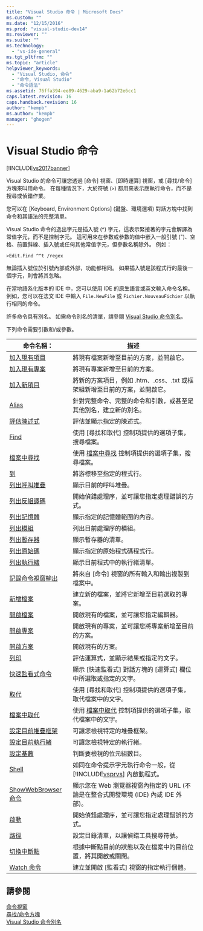 ```yaml
---
title: "Visual Studio 命令 | Microsoft Docs"
ms.custom: ""
ms.date: "12/15/2016"
ms.prod: "visual-studio-dev14"
ms.reviewer: ""
ms.suite: ""
ms.technology: 
  - "vs-ide-general"
ms.tgt_pltfrm: ""
ms.topic: "article"
helpviewer_keywords: 
  - "Visual Studio, 命令"
  - "命令, Visual Studio"
  - "命令語法"
ms.assetid: 76ffa394-ee89-4629-aba9-1a62b72e6cc1
caps.latest.revision: 16
caps.handback.revision: 16
author: "kempb"
ms.author: "kempb"
manager: "ghogen"
---
```

# Visual Studio 命令
[!INCLUDE[vs2017banner](../../code-quality/includes/vs2017banner.md)]

Visual Studio 的命令可讓您透過 \[命令\] 視窗、\[即時運算\] 視窗，或 \[尋找\/命令\] 方塊來叫用命令。 在每種情況下，大於符號 \(`>`\) 都用來表示應執行命令，而不是搜尋或偵錯作業。  
  
 您可以在 \[Keyboard, Environment Options\] \(鍵盤、環境選項\) 對話方塊中找到命令和其語法的完整清單。  
  
 Visual Studio 命令的逸出字元是插入號 \(^\) 字元，這表示緊接著的字元會解譯為常值字元，而不是控制字元。 這可用來在參數或參數的值中嵌入一般引號 \("\)、空格、前置斜線、插入號或任何其他常值字元，但參數名稱除外。 例如：  
  
```  
>Edit.Find ^^t /regex  
```  
  
 無論插入號位於引號內部或外部，功能都相同。 如果插入號是該程式行的最後一個字元，則會將其忽略。  
  
 在當地語系化版本的 IDE 中，您可以使用 IDE 的原生語言或英文輸入命令名稱。 例如，您可以在法文 IDE 中輸入 `File.NewFile` 或 `Fichier.NouveauFichier`  以執行相同的命令。  
  
 許多命令具有別名。 如需命令別名的清單，請參閱 [Visual Studio 命令別名](../../ide/reference/visual-studio-command-aliases.md)。  
  
 下列命令需要引數和\/或參數。  
  
|命令名稱：|描述|  
|-----------|--------|  
|[加入現有項目](../../ide/reference/add-existing-item-command.md)|將現有檔案新增至目前的方案，並開啟它。|  
|[加入現有專案](../../ide/reference/add-existing-project-command.md)|將現有專案新增至目前的方案。|  
|[加入新項目](../../ide/reference/add-new-item-command.md)|將新的方案項目，例如 .htm、.css、.txt 或框架組新增至目前的方案，並開啟它。|  
|[Alias](../../ide/reference/alias-command.md)|針對完整命令、完整的命令和引數，或甚至是其他別名，建立新的別名。|  
|[評估陳述式](../../ide/reference/evaluate-statement-command.md)|評估並顯示指定的陳述式。|  
|[Find](../../ide/reference/find-command.md)|使用 \[尋找和取代\] 控制項提供的選項子集，搜尋檔案。|  
|[檔案中尋找](../../ide/reference/find-in-files-command.md)|使用 [檔案中尋找](../../ide/find-in-files.md) 控制項提供的選項子集，搜尋檔案。|  
|[到](../../ide/reference/go-to-command.md)|將游標移至指定的程式行。|  
|[列出呼叫堆疊](../../ide/reference/list-call-stack-command.md)|顯示目前的呼叫堆疊。|  
|[列出反組譯碼](../../ide/reference/list-disassembly-command.md)|開始偵錯處理序，並可讓您指定處理錯誤的方式。|  
|[列出記憶體](../../ide/reference/list-memory-command.md)|顯示指定的記憶體範圍的內容。|  
|[列出模組](../../ide/reference/list-modules-command.md)|列出目前處理序的模組。|  
|[列出暫存器](../../ide/reference/list-registers-command.md)|顯示暫存器的清單。|  
|[列出原始碼](../../ide/reference/list-source-command.md)|顯示指定的原始程式碼程式行。|  
|[列出執行緒](../../ide/reference/list-threads-command.md)|顯示目前程式中的執行緒清單。|  
|[記錄命令視窗輸出](../../ide/reference/log-command-window-output-command.md)|將來自 \[命令\] 視窗的所有輸入和輸出複製到檔案中。|  
|[新增檔案](../../ide/reference/new-file-command.md)|建立新的檔案，並將它新增至目前選取的專案。|  
|[開啟檔案](../../ide/reference/open-file-command.md)|開啟現有的檔案，並可讓您指定編輯器。|  
|[開啟專案](../../ide/reference/open-project-command.md)|開啟現有的專案，並可讓您將專案新增至目前的方案。|  
|[開啟方案](../../ide/reference/open-solution-command.md)|開啟現有的方案。|  
|[列印](../../ide/reference/print-command.md)|評估運算式，並顯示結果或指定的文字。|  
|[快速監看式命令](../../ide/reference/quick-watch-command.md)|顯示 \[快速監看式\] 對話方塊的 \[運算式\] 欄位中所選取或指定的文字。|  
|[取代](../../ide/reference/replace-command.md)|使用 \[尋找和取代\] 控制項提供的選項子集，取代檔案中的文字。|  
|[檔案中取代](../../ide/reference/replace-in-files-command.md)|使用 [檔案中取代](../../ide/replace-in-files.md) 控制項提供的選項子集，取代檔案中的文字。|  
|[設定目前堆疊框架](../../ide/reference/set-current-stack-frame-command.md)|可讓您檢視特定的堆疊框架。|  
|[設定目前執行緒](../../ide/reference/set-current-thread-command.md)|可讓您檢視特定的執行緒。|  
|[設定基數](../../ide/reference/set-radix-command.md)|判斷要檢視的位元組數目。|  
|[Shell](../../ide/reference/shell-command.md)|如同在命令提示字元執行命令一般，從 [!INCLUDE[vsprvs](../../code-quality/includes/vsprvs_md.md)] 內啟動程式。|  
|[ShowWebBrowser 命令](../../ide/reference/showwebbrowser-command.md)|顯示您在 Web 瀏覽器視窗內指定的 URL \(不論是在整合式開發環境 \(IDE\) 內或 IDE 外部\)。|  
|[啟動](../../ide/reference/start-command.md)|開始偵錯處理序，並可讓您指定處理錯誤的方式。|  
|[路徑](../../ide/reference/symbol-path-command.md)|設定目錄清單，以讓偵錯工具搜尋符號。|  
|[切換中斷點](../../ide/reference/toggle-breakpoint-command.md)|根據中斷點目前的狀態以及在檔案中的目前位置，將其開啟或關閉。|  
|[Watch 命令](../../ide/reference/watch-command.md)|建立並開啟 \[監看式\] 視窗的指定執行個體。|  
  
## 請參閱  
 [命令視窗](../../ide/reference/command-window.md)   
 [尋找\/命令方塊](../../ide/find-command-box.md)   
 [Visual Studio 命令別名](../../ide/reference/visual-studio-command-aliases.md)